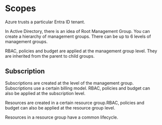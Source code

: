 # Scopes

Azure trusts a particular Entra ID tenant.

In Active Directory, there is an idea of Root Management Group. You can create a 
hierarchy of management groups. There can be up to 6 levels of management groups.

RBAC, policies and budget are applied at the management group level. They are inherited from the
parent to child groups.

## Subscription

Subscriptions are created at the level of the management group. Subscriptions use a certain
billing model. RBAC, policies and budget can also be applied at the subscription level.

Resources are created in a certain resource group.RBAC, policies and budget can also be applied 
at the resource group level.

Resources in a resource group have a common lifecycle.